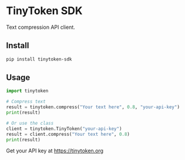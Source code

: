 # TinyToken SDK

Text compression API client.

## Install

```bash
pip install tinytoken-sdk
```

## Usage

```python
import tinytoken

# Compress text
result = tinytoken.compress("Your text here", 0.8, "your-api-key")
print(result)

# Or use the class
client = tinytoken.TinyToken("your-api-key")
result = client.compress("Your text here", 0.8)
print(result)
```

Get your API key at https://tinytoken.org
